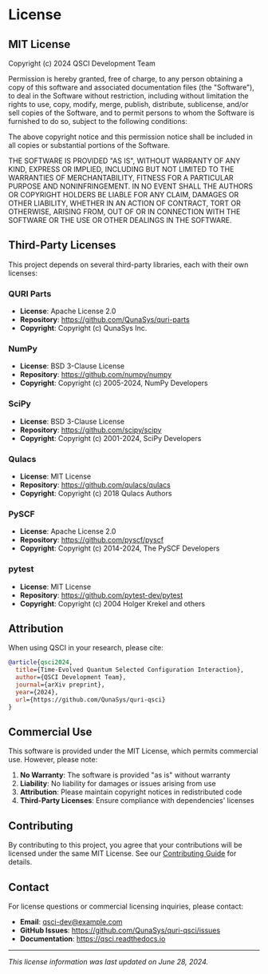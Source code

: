 # License

## MIT License

Copyright (c) 2024 QSCI Development Team

Permission is hereby granted, free of charge, to any person obtaining a copy
of this software and associated documentation files (the "Software"), to deal
in the Software without restriction, including without limitation the rights
to use, copy, modify, merge, publish, distribute, sublicense, and/or sell
copies of the Software, and to permit persons to whom the Software is
furnished to do so, subject to the following conditions:

The above copyright notice and this permission notice shall be included in all
copies or substantial portions of the Software.

THE SOFTWARE IS PROVIDED "AS IS", WITHOUT WARRANTY OF ANY KIND, EXPRESS OR
IMPLIED, INCLUDING BUT NOT LIMITED TO THE WARRANTIES OF MERCHANTABILITY,
FITNESS FOR A PARTICULAR PURPOSE AND NONINFRINGEMENT. IN NO EVENT SHALL THE
AUTHORS OR COPYRIGHT HOLDERS BE LIABLE FOR ANY CLAIM, DAMAGES OR OTHER
LIABILITY, WHETHER IN AN ACTION OF CONTRACT, TORT OR OTHERWISE, ARISING FROM,
OUT OF OR IN CONNECTION WITH THE SOFTWARE OR THE USE OR OTHER DEALINGS IN THE
SOFTWARE.

## Third-Party Licenses

This project depends on several third-party libraries, each with their own licenses:

### QURI Parts
- **License**: Apache License 2.0
- **Repository**: https://github.com/QunaSys/quri-parts
- **Copyright**: Copyright (c) QunaSys Inc.

### NumPy
- **License**: BSD 3-Clause License
- **Repository**: https://github.com/numpy/numpy
- **Copyright**: Copyright (c) 2005-2024, NumPy Developers

### SciPy
- **License**: BSD 3-Clause License  
- **Repository**: https://github.com/scipy/scipy
- **Copyright**: Copyright (c) 2001-2024, SciPy Developers

### Qulacs
- **License**: MIT License
- **Repository**: https://github.com/qulacs/qulacs
- **Copyright**: Copyright (c) 2018 Qulacs Authors

### PySCF
- **License**: Apache License 2.0
- **Repository**: https://github.com/pyscf/pyscf
- **Copyright**: Copyright (c) 2014-2024, The PySCF Developers

### pytest
- **License**: MIT License
- **Repository**: https://github.com/pytest-dev/pytest
- **Copyright**: Copyright (c) 2004 Holger Krekel and others

## Attribution

When using QSCI in your research, please cite:

```bibtex
@article{qsci2024,
  title={Time-Evolved Quantum Selected Configuration Interaction},
  author={QSCI Development Team},
  journal={arXiv preprint},
  year={2024},
  url={https://github.com/QunaSys/quri-qsci}
}
```

## Commercial Use

This software is provided under the MIT License, which permits commercial use. However, please note:

1. **No Warranty**: The software is provided "as is" without warranty
2. **Liability**: No liability for damages or issues arising from use
3. **Attribution**: Please maintain copyright notices in redistributed code
4. **Third-Party Licenses**: Ensure compliance with dependencies' licenses

## Contributing

By contributing to this project, you agree that your contributions will be licensed under the same MIT License. See our [Contributing Guide](contributing.md) for details.

## Contact

For license questions or commercial licensing inquiries, please contact:

- **Email**: qsci-dev@example.com
- **GitHub Issues**: https://github.com/QunaSys/quri-qsci/issues
- **Documentation**: https://qsci.readthedocs.io

---

*This license information was last updated on June 28, 2024.*